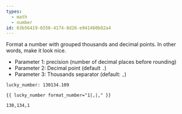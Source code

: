 ```yaml
---
types:
  - math
  - number
id: 63b56419-6556-4174-8d26-e941460b82a4
---
```

Format a number with grouped thousands and decimal points. In other words, make it look nice.  

- Parameter 1: precision (number of decimal places before rounding)
- Parameter 2: Decimal point (default `.`)
- Parameter 3: Thousands separator (default: `,`)

```.language-yaml
lucky_number: 130134.109
```

```
{{ lucky_number format_number="1|,|," }}
```

```.language-output
130,134,1
```
